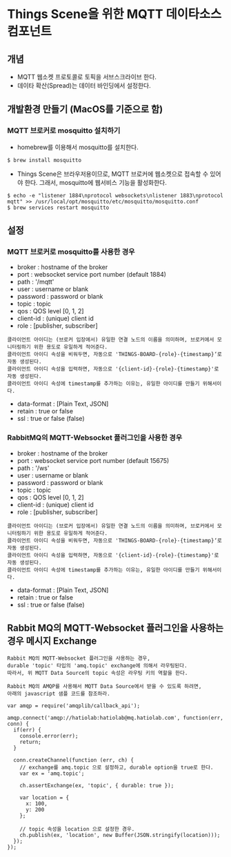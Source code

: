 # Things Scene을 위한 MQTT 데이타소스 컴포넌트
## 개념
* MQTT 웹소켓 프로토콜로 토픽을 서브스크라이브 한다.
* 데이타 확산(Spread)는 데이터 바인딩에서 설정한다.
## 개발환경 만들기 (MacOS를 기준으로 함)
### MQTT 브로커로 mosquitto 설치하기
* homebrew를 이용해서 mosquitto를 설치한다.
```
$ brew install mosquitto
```
* Things Scene은 브라우저용이므로, MQTT 브로커에 웹소켓으로 접속할 수 있어야 한다. 그래서, mosquitto에 웹서비스 기능을 활성화한다.
```
$ echo -e "listener 1884\nprotocol websockets\nlistener 1883\nprotocol mqtt" >> /usr/local/opt/mosquitto/etc/mosquitto/mosquitto.conf
$ brew services restart mosquitto
```
## 설정
### MQTT 브로커로 mosquitto를 사용한 경우
* broker : hostname of the broker
* port : websocket service port number (default 1884)
* path : '/mqtt'
* user : username or blank
* password : password or blank
* topic : topic
* qos : QOS level [0, 1, 2]
* client-id : (unique) client id
* role : [publisher, subscriber]
```
클라이언트 아이디는 (브로커 입장에서) 유일한 연결 노드의 이름을 의미하며, 브로커에서 모니터링하기 위한 용도로 유일하게 적어준다.
클라이언트 아이디 속성을 비워두면, 자동으로 'THINGS-BOARD-{role}-{timestamp}‘로 자동 생성된다.
클라이언트 아이디 속성을 입력하면, 자동으로 '{client-id}-{role}-{timestamp}'로 자동 생성된다.
클라이언트 아이디 속성에 timestamp를 추가하는 이유는, 유일한 아이디를 만들기 위해서이다.
```
* data-format : [Plain Text, JSON]
* retain : true or false
* ssl : true or false (false)
### RabbitMQ의 MQTT-Websocket 플러그인을 사용한 경우
* broker : hostname of the broker
* port : websocket service port number (default 15675)
* path : '/ws'
* user : username or blank
* password : password or blank
* topic : topic
* qos : QOS level [0, 1, 2]
* client-id : (unique) client id
* role : [publisher, subscriber]
```
클라이언트 아이디는 (브로커 입장에서) 유일한 연결 노드의 이름을 의미하며, 브로커에서 모니터링하기 위한 용도로 유일하게 적어준다.
클라이언트 아이디 속성을 비워두면, 자동으로 'THINGS-BOARD-{role}-{timestamp}‘로 자동 생성된다.
클라이언트 아이디 속성을 입력하면, 자동으로 '{client-id}-{role}-{timestamp}'로 자동 생성된다.
클라이언트 아이디 속성에 timestamp를 추가하는 이유는, 유일한 아이디를 만들기 위해서이다.
```
* data-format : [Plain Text, JSON]
* retain : true or false
* ssl : true or false (false)
## Rabbit MQ의 MQTT-Websocket 플러그인을 사용하는 경우 메시지 Exchange
```
Rabbit MQ의 MQTT-Websocket 플러그인을 사용하는 경우,
durable 'topic' 타입의 'amq.topic' exchange에 의해서 라우팅된다.
따라서, 위 MQTT Data Source의 topic 속성은 라우팅 키의 역할을 한다.

Rabbit MQ의 AMQP를 사용해서 MQTT Data Source에서 받을 수 있도록 하려면,
아래의 javascript 샘플 코드를 참조하라.
```
```
var amqp = require('amqplib/callback_api');

amqp.connect('amqp://hatiolab:hatiolab@mq.hatiolab.com', function(err, conn) {
  if(err) {
    console.error(err);
    return;
  }

  conn.createChannel(function (err, ch) {
    // exchange를 amq.topic 으로 설정하고, durable option을 true로 한다.
    var ex = 'amq.topic';

    ch.assertExchange(ex, 'topic', { durable: true });

    var location = {
      x: 100,
      y: 200
    };

    // topic 속성을 location 으로 설정한 경우.
    ch.publish(ex, 'location', new Buffer(JSON.stringify(location)));
  });
});
```
